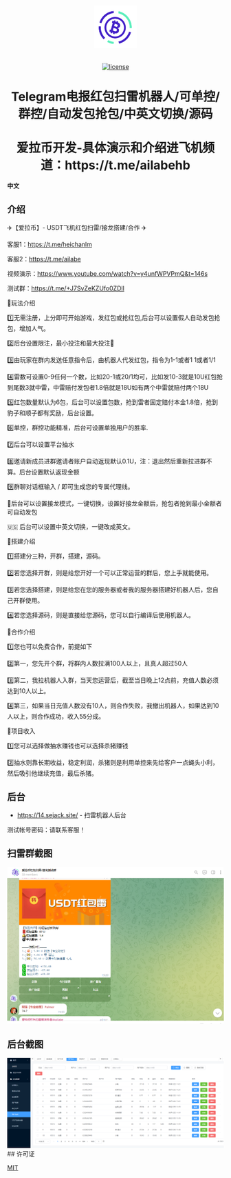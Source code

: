 <div align="center"> <a href="https://github.com/kailong321200875/vue-element-plus-admin"> <img width="100" src="https://raw.githubusercontent.com/baohusanvip/hongbao/main/%E5%B1%8F%E5%B9%95%E6%88%AA%E5%9B%BE%202023-08-05%20001313%20(1).png"> </a> <br> <br>

[![license](https://img.shields.io/github/license/kailong321200875/vue-element-plus-admin.svg)](LICENSE)

<h1>Telegram电报红包扫雷机器人/可单控/群控/自动发包抢包/中英文切换/源码</h1>
<h1>爱拉币开发-具体演示和介绍进飞机频道：https://t.me/ailabehb</h1>


</div>

**中文**

## 介绍

✈️【爱拉币】- USDT飞机红包扫雷/接龙搭建/合作 ✈️

客服1：https://t.me/heichanlm

客服2：https://t.me/ailabe

视频演示：https://www.youtube.com/watch?v=y4unfWPVPmQ&t=146s

测试群：https://t.me/+J7SvZeKZUfo0ZDll

🧧玩法介绍

1️⃣无需注册，上分即可开始游戏，发红包或抢红包,后台可以设置假人自动发包抢包，增加人气。

2️⃣后台设置限注，最小投注和最大投注🧧

3️⃣由玩家在群内发送任意指令后，由机器人代发红包，指令为1-1或者1 1或者1/1

4️⃣雷数可设置0-9任何一个数，比如20-1或20/1均可，比如发10-3就是10U红包抢到尾数3就中雷，中雷赔付发包者1.8倍就是18U如有两个中雷就赔付两个18U

5️⃣红包数量默认为6包，后台可以设置包数，抢到雷者固定赔付本金1.8倍，抢到豹子和顺子都有奖励，后台设置。

6️⃣单控，群控功能精准，后台可设置单独用户的胜率.

7️⃣后台可以设置平台抽水

8️⃣邀请新成员进群邀请者账户自动返现默认0.1U，注：退出然后重新拉进群不算。后台设置默认返现金额

9️⃣群聊对话框输入 / 即可生成您的专属代理线。

🐉后台可以设置接龙模式，一键切换，设置好接龙金额后，抢包者抢到最小金额者可自动发包

🇺🇸 后台可以设置中英文切换，一键改成英文。

🧧搭建介绍

1️⃣搭建分三种，开群，搭建，源码。

2️⃣若您选择开群，则是给您开好一个可以正常运营的群后，您上手就能使用。

3️⃣若您选择搭建，则是给您在您的服务器或者我的服务器搭建好机器人后，您自己开群使用。

4️⃣若您选择源码，则是直接给您源码，您可以自行编译后使用机器人。

🧧合作介绍

1️⃣您也可以免费合作，前提如下

2️⃣第一，您先开个群，将群内人数拉满100人以上，且真人超过50人

3️⃣第二，我拉机器人入群，当天您运营后，截至当日晚上12点前，充值人数必须达到10人以上。

4️⃣第三，如果当日充值人数没有10人，则合作失败，我撤出机器人，如果达到10人以上，则合作成功，收入55分成。

🧧项目收入

1️⃣您可以选择做抽水赚钱也可以选择杀猪赚钱

2️⃣抽水则靠长期收益，稳定利润，杀猪则是利用单控来先给客户一点蝇头小利，然后吸引他继续充值，最后杀猪。

## 后台

- https://14.sejack.site/ - 扫雷机器人后台

测试帐号密码：请联系客服！

## 扫雷群截图
<img src="https://raw.githubusercontent.com/baohusanvip/hongbao/main/%E5%B1%8F%E5%B9%95%E6%88%AA%E5%9B%BE%202023-08-12%20153139.png">

## 后台截图
<img src="https://raw.githubusercontent.com/baohusanvip/hongbao/main/%E5%B1%8F%E5%B9%95%E6%88%AA%E5%9B%BE%202023-08-12%20153158.png">
## 许可证

[MIT](./LICENSE)

